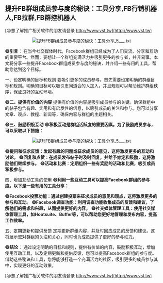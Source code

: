 ## **提升FB群组成员参与度的秘诀：工具分享,FB行销机器人,FB拉群,FB群控机器人**

[😍想了解推广相关软件的朋友请登录 http://www.vst.tw](http://www.vst.tw)

 <center><img src="https://vst.tw/MP4/tuiguang/png/6.png" alt="提升FB群组成员参与度的秘诀：工具分享_5___.txt"></center>

**😄引言：**
在当今社交媒体时代，Facebook群组已经成为了人们交流、分享和互动的重要平台。然而，要想让一个群组充满活力并吸引更多的参与者，并非易事。本文将分享一些提升Facebook群组成员参与度的秘诀，并介绍一些有用的工具，帮助您达到这个目标。

一、设定明确的目标和规则
要吸引更多的成员参与，首先需要设定明确的群组目标和规则。明确的目标可以吸引志同道合的人加入，并且规则可以帮助维护群组秩序，保证良好的互动环境。

**😄二、提供有价值的内容**
提供有价值的内容是吸引成员参与的关键。确保群组中的帖子包含有趣、实用和有启发性的信息，以吸引成员的关注和参与。您可以分享文章、观点、教程、新闻等，确保内容与群组的主题相关。

**😄三、鼓励积极互动**
**😄积极互动是群组活跃度的重要因素。为了鼓励成员参与，可以采取以下措施：**

 <center><img src="https://vst.tw/MP4/tuiguang/png/2.png" alt="提升FB群组成员参与度的秘诀：工具分享_5___.txt"></center>

**😄提问和征求反馈：发起有趣的问题或征求成员的意见，这将激发更多的互动和讨论。**
**😄回复和点赞：在成员发布帖子时及时回复，并给予肯定和鼓励，这将激励他们继续参与。**
**😄活动和比赛：定期组织一些有奖励的活动和比赛，吸引成员积极参与。**

四、增加互动工具的使用
**😄利用一些互动工具可以提高Facebook群组的参与度。以下是一些有用的工具分享：**

**😄Facebook投票功能：通过创建投票来征求成员的意见和观点，这将激发更多的参与和互动。**
**😄Facebook调查功能：利用调查功能收集成员的反馈和建议，了解他们的需求和兴趣，从而提供更好的内容。**
**😄社交媒体管理工具：使用社交媒体管理工具，如Hootsuite、Buffer等，可以帮助您更好地管理和发布内容，提高工作效率。**

五、定期更新和提供反馈
定期更新群组内容，并及时回应成员的反馈和建议。这将展示您对群组的关注和关心，同时也为成员提供了更好的参与动力。

**😄结论：**
通过设定明确的目标和规则，提供有价值的内容，鼓励积极互动，增加使用互动工具，以及定期更新和提供反馈，您可以提高Facebook群组的参与度。借助这些秘诀和工具，您将能够打造一个充满活力的社区，吸引更多的成员参与其中，实现更好的互动效果。

[😍想了解推广相关软件的朋友请登录 http://www.vst.tw](http://www.vst.tw)



